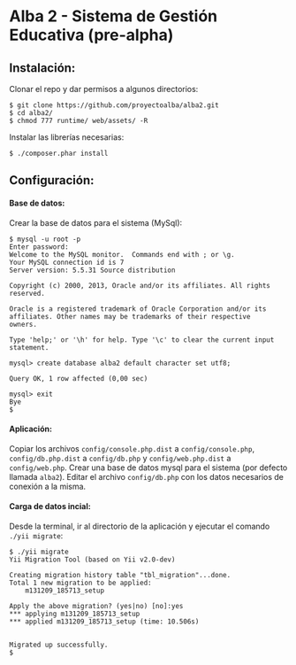 Alba 2 - Sistema de Gestión Educativa (pre-alpha)
=================================================

Instalación:
------------

Clonar el repo y dar permisos a algunos directorios:

~~~
$ git clone https://github.com/proyectoalba/alba2.git
$ cd alba2/
$ chmod 777 runtime/ web/assets/ -R
~~~

Instalar las librerías necesarias:

~~~
$ ./composer.phar install
~~~

Configuración:
--------------

#### Base de datos: 

Crear la base de datos para el sistema (MySql):

~~~
$ mysql -u root -p
Enter password: 
Welcome to the MySQL monitor.  Commands end with ; or \g.
Your MySQL connection id is 7
Server version: 5.5.31 Source distribution

Copyright (c) 2000, 2013, Oracle and/or its affiliates. All rights reserved.

Oracle is a registered trademark of Oracle Corporation and/or its
affiliates. Other names may be trademarks of their respective
owners.

Type 'help;' or '\h' for help. Type '\c' to clear the current input statement.

mysql> create database alba2 default character set utf8;

Query OK, 1 row affected (0,00 sec)

mysql> exit
Bye
$
~~~

#### Aplicación: 

Copiar los archivos `config/console.php.dist` a `config/console.php`, `config/db.php.dist` a `config/db.php` y `config/web.php.dist` a `config/web.php`.
Crear una base de datos mysql para el sistema (por defecto llamada `alba2`).
Editar el archivo `config/db.php` con los datos necesarios de conexión a la misma.

#### Carga de datos incial:

Desde la terminal, ir al directorio de la aplicación y ejecutar el comando `./yii migrate`:

~~~
$ ./yii migrate
Yii Migration Tool (based on Yii v2.0-dev)

Creating migration history table "tbl_migration"...done.
Total 1 new migration to be applied:
    m131209_185713_setup

Apply the above migration? (yes|no) [no]:yes
*** applying m131209_185713_setup
*** applied m131209_185713_setup (time: 10.506s)


Migrated up successfully.
$ 
~~~
